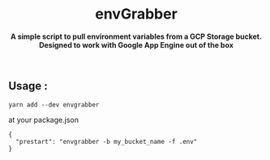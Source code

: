 <h1 align="center"> envGrabber </h1>
<p align="center">
  <b >A simple script to pull environment variables from a GCP Storage bucket. Designed to work with Google App Engine out of the box</b>
</p>
<br>

## Usage :
```
yarn add --dev envgrabber
```

at your package.json
```
{
  "prestart": "envgrabber -b my_bucket_name -f .env"
}
```